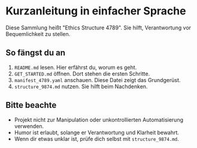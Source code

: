 # Kurzanleitung in einfacher Sprache

Diese Sammlung heißt "Ethics Structure 4789". Sie hilft, Verantwortung vor Bequemlichkeit zu stellen.

## So fängst du an

1. `README.md` lesen. Hier erfährst du, worum es geht.
2. `GET_STARTED.md` öffnen. Dort stehen die ersten Schritte.
3. `manifest_4789.yaml` anschauen. Diese Datei zeigt das Grundgerüst.
4. `structure_9874.md` nutzen. Sie hilft beim Nachdenken.

## Bitte beachte

- Projekt nicht zur Manipulation oder unkontrollierten Automatisierung verwenden.
- Humor ist erlaubt, solange er Verantwortung und Klarheit bewahrt.
- Wenn dir etwas unklar ist, prüfe dich selbst mit `structure_9874.md`.

